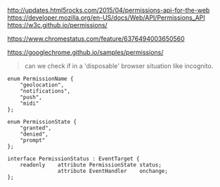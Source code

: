 http://updates.html5rocks.com/2015/04/permissions-api-for-the-web
https://developer.mozilla.org/en-US/docs/Web/API/Permissions_API
https://w3c.github.io/permissions/

https://www.chromestatus.com/feature/6376494003650560

https://googlechrome.github.io/samples/permissions/

> can we check if in a 'disposable' browser situation like incognito.

```
enum PermissionName {
    "geolocation",
    "notifications",
    "push",
    "midi"
};

enum PermissionState {
    "granted",
    "denied",
    "prompt"
};

interface PermissionStatus : EventTarget {
    readonly    attribute PermissionState status;
                attribute EventHandler    onchange;
};
```
